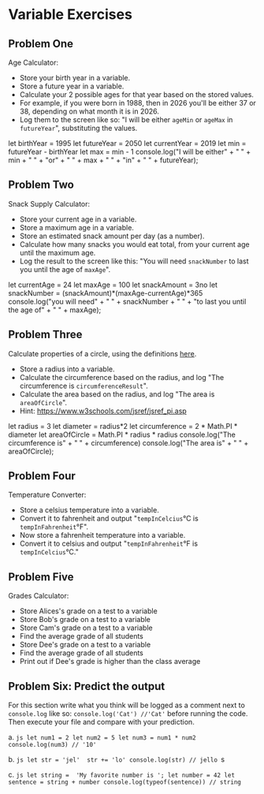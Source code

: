 
# Variable Exercises


## Problem One

Age Calculator:
 * Store your birth year in a variable.
* Store a future year in a variable.
 * Calculate your 2 possible ages for that year based on the stored values.
 * For example, if you were born in 1988, then in 2026 you'll be either 37 or 38, depending on what month it is in 2026.
 * Log them to the screen like so: "I will be either `ageMin` or `ageMax` in `futureYear`", substituting the values.

 let birthYear = 1995
let futureYear = 2050
let currentYear = 2019
let min = futureYear - birthYear
let max = min - 1
console.log("I will be either" + " " + min + " " + "or" + " " + max + " " + "in" + " " + futureYear);


## Problem Two

Snack Supply Calculator:
 * Store your current age in a variable.
 * Store a maximum age in a variable.
 * Store an estimated snack amount per day (as a number).
 * Calculate how many snacks you would eat total, from your current age until the maximum age.
 * Log the result to the screen like this: "You will need `snackNumber` to last you until the age of `maxAge`".

let currentAge = 24
let maxAge = 100
let snackAmount = 3no
let snackNumber = (snackAmount)*(maxAge-currentAge)*365
console.log("you will need" + " " + snackNumber + " " + "to last you until the age of" + " " + maxAge);




 

## Problem Three

Calculate properties of a circle, using the definitions [here](http://math2.org/math/geometry/circles.htm).
 * Store a radius into a variable.
 * Calculate the circumference based on the radius, and log "The circumference is `circumferenceResult`".
 * Calculate the area based on the radius, and log "The area is `areaOfCircle`".
 * Hint: https://www.w3schools.com/jsref/jsref_pi.asp


 let radius = 3
let diameter = radius*2
let circumference = 2 * Math.PI * diameter
let areaOfCircle = Math.PI * radius * radius
console.log("The circumference is" + " " + circumference)
console.log("The area is" + " " + areaOfCircle);


## Problem Four

Temperature Converter:
 * Store a celsius temperature into a variable.
 * Convert it to fahrenheit and output "`tempInCelcius`°C is `tempInFahrenheit`°F".
 * Now store a fahrenheit temperature into a variable.
 * Convert it to celsius and output "`tempInFahrenheit`°F is `tempInCelcius`°C."


## Problem Five

Grades Calculator:
 * Store Alices's grade on a test to a variable
 * Store Bob's grade on a test to a variable
 * Store Cam's grade on a test to a variable
 * Find the average grade of all students
 * Store Dee's grade on a test to a variable
 * Find the average grade of all students
 * Print out if Dee's grade is higher than the class average

## Problem Six: Predict the output

For this section write what you think will be logged as a comment next to `console.log` like so: `console.log('Cat') //'Cat'` before running the code. Then execute your file and compare with your prediction.

a. 
    ```js
    let num1 = 2
    let num2 = 5
    let num3 = num1 * num2
    console.log(num3) // '10'
    ```

b. 
    ```js
    let str = 'jel' 
    str += 'lo'
    console.log(str) // jello
    ```s

c. 
    ```js
    let string =  'My favorite number is ';
    let number = 42
    let sentence = string + number
    console.log(typeof(sentence)) // string
    ```

